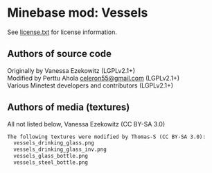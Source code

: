 Minebase mod: Vessels
=====================
See [license.txt](./license.txt) for license information.

Authors of source code
----------------------
Originally by Vanessa Ezekowitz (LGPLv2.1+)  
Modified by Perttu Ahola <celeron55@gmail.com> (LGPLv2.1+)  
Various Minetest developers and contributors (LGPLv2.1+)

Authors of media (textures)
---------------------------
All not listed below, Vanessa Ezekowitz (CC BY-SA 3.0)

```txt
The following textures were modified by Thomas-S (CC BY-SA 3.0):
  vessels_drinking_glass.png
  vessels_drinking_glass_inv.png
  vessels_glass_bottle.png
  vessels_steel_bottle.png
```


